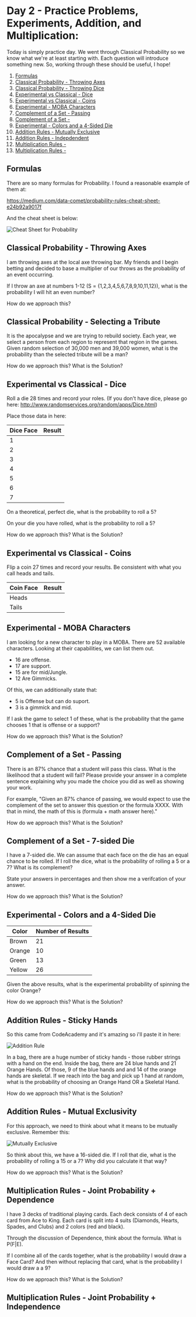 # Day 2 - Practice Problems, Experiments, Addition, and Multiplication: 

Today is simply practice day. We went through Classical Probability so we know what we're at least starting with. Each question will introduce something new. So, working through these should be useful, I hope! 

01. [Formulas](#formulas)
02. [Classical Probability - Throwing Axes](#1)
03. [Classical Probability - Throwing Dice](#2)
04. [Experimental vs Classical - Dice](#3)
05. [Experimental vs Classical - Coins](#4)
06. [Experimental - MOBA Characters](#5)
07. [Complement of a Set - Passing](#6)
08. [Complement of a Set - ](#7)
09. [Experimental - Colors and a 4-Sided Die](#8)
10. [Addition Rules - Mutually Exclusive](#9)
11. [Addition Rules - Indepdendent](#10)
12. [Multiplication Rules - ](#11)
13. [Multiplication Rules - ](#12)

## <a id="formulas"></a>Formulas

There are so many formulas for Probability. I found a reasonable example of them at: 

https://medium.com/data-comet/probability-rules-cheat-sheet-e24b92a9017f

And the cheat sheet is below: 

![Cheat Sheet for Probability](/images/formulas.png)

## <a id="1"></a>Classical Probability - Throwing Axes

I am throwing axes at the local axe throwing bar. My friends and I begin betting and decided to base a multiplier of our throws as the probability of an event occurring. 

If I throw an axe at numbers 1-12 (S = {1,2,3,4,5,6,7,8,9,10,11,12}), what is the probability I will hit an even number?

How do we approach this?

## <a id="2"></a>Classical Probability - Selecting a Tribute

It is the apocalypse and we are trying to rebuild society. Each year, we select a person from each region to represent that region in the games. Given random selection of 30,000 men and 39,000 women, what is the probability than the selected tribute will be a man?

How do we approach this? What is the Solution?

## <a id="3"></a>Experimental vs Classical - Dice

Roll a die 28 times and record your roles. 
(If you don't have dice, please go here:
http://www.randomservices.org/random/apps/Dice.html)

Place those data in here: 

|Dice Face|Result|
|---------|------|
|1||
|2||
|3||
|4||
|5||
|6||
|7||

On a theoretical, perfect die, what is the probability to roll a 5?

On your die you have rolled, what is the probability to roll a 5?

How do we approach this? What is the Solution?

## <a id="4"></a>Experimental vs Classical - Coins

Flip a coin 27 times and record your results. Be consistent with what you call heads and tails.

|Coin Face|Result|
|---------|------|
|Heads||
|Tails||

## <a id="5"></a>Experimental - MOBA Characters

I am looking for a new character to play in a MOBA. There are 52 available characters. Looking at their capabilities, we can list them out. 
* 16 are offense.
* 17 are support.
* 15 are for mid/Jungle.
* 12 Are Gimmicks.

Of this, we can additionally state that: 
* 5 is Offense but can do suport.
* 3 is a gimmick and mid.

If I ask the game to select 1 of these, what is the probability that the game chooses 1 that is offense or a support?

How do we approach this? What is the Solution?

## <a id="6"></a>Complement of a Set - Passing

There is an 87% chance that a student will pass this class. What is the likelihood that a student will fail? Please provide your answer in a complete sentence explaining why you made the choice you did as well as showing your work.

For example, "Given an 87% chance of passing, we would expect to use the complement of the set to answer this question or the formula XXXX. With that in mind, the math of this is (formula + math answer here)."

How do we approach this? What is the Solution?

## <a id="7"></a>Complement of a Set - 7-sided Die

I have a 7-sided die. We can assume that each face on the die has an equal chance to be rolled. If I roll the dice, what is the probability of rolling a 5 or a 7? What is its complement? 

State your answers in percentages and then show me a verifcation of your answer.

How do we approach this? What is the Solution? 

## <a id="8"></a>Experimental - Colors and a 4-Sided Die

|Color | Number of Results |
|------|-------------------|
|Brown|21|
|Orange|10|
|Green|13|
|Yellow|26|

Given the above results, what is the experimental probability of spinning the color Orange?

How do we approach this? What is the Solution?

## <a id="9"></a>Addition Rules - Sticky Hands

So this came from CodeAcademy and it's amazing so i'll paste it in here: 

![Addition Rule](/images/add-law.gif)

In a bag, there are a huge number of sticky hands - those rubber strings with a hand on the end. Inside the bag, there are 24 blue hands and 21 Orange Hands. Of those, 9 of the blue hands and and 14 of the orange hands are skeletal. If we reach into the bag and pick up 1 hand at random, what is the probability of choosing an Orange Hand OR a Skeletal Hand.

How do we approach this? What is the Solution?

## <a id="10"></a>Addition Rules - Mutual Exclusivity

For this approach, we need to think about what it means to be mutually exclusive. Remember this: 

![Mutually Exclusive](/images/mup.png)

So think about this, we have a 16-sided die. If I roll that die, what is the probability of rolling a 15 or a 7? Why did you calculate it that way?

How do we approach this? What is the Solution?

## <a id="11"></a>Multiplication Rules - Joint Probability + Dependence

I have 3 decks of traditional playing cards. Each deck consists of 4 of each card from Ace to King. Each card is split into 4 suits (Diamonds, Hearts, Spades, and Clubs) and 2 colors (red and black).

Through the discussion of Dependence, think about the formula. What is P(F|E). 

If I combine all of the cards together, what is the probability I would draw a Face Card? And then without replacing that card, what is the probability I would draw a a 9?



How do we approach this? What is the Solution?

## <a id="12"></a>Multiplication Rules - Joint Probability + Independence

